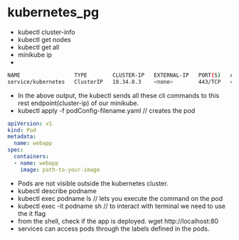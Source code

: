 # kubernetes_pg

* kubectl cluster-info
* kubectl get nodes
* kubectl get all
* minikube ip
* 
```sh
NAME                 TYPE        CLUSTER-IP   EXTERNAL-IP   PORT(S)   AGE
service/kubernetes   ClusterIP   10.34.0.3    <none>        443/TCP   46h
```
* In the above output, the kubectl sends all these cli commands to this rest endpoint(cluster-ip) of our minikube.
* kubectl apply -f podConfig-filename.yaml // creates the pod
```yaml
apiVersion: v1
kind: Pod
metadata: 
  name: webapp
spec:
  containers:
  - name: webapp
    image: path-to-your-image
```
* Pods are not visible outside the kubernetes cluster.
* kubectl describe podname
* kubectl exec podname ls // lets you execute the command on the pod
* kubectl exec -it podname sh // to interact with terminal we need to use the it flag
* from the shell, check if the app is deployed. wget http://localhost:80
* services can access pods through the labels defined in the pods.
